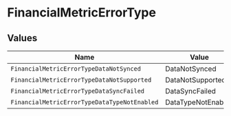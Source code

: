# FinancialMetricErrorType


## Values

| Name                                         | Value                                        |
| -------------------------------------------- | -------------------------------------------- |
| `FinancialMetricErrorTypeDataNotSynced`      | DataNotSynced                                |
| `FinancialMetricErrorTypeDataNotSupported`   | DataNotSupported                             |
| `FinancialMetricErrorTypeDataSyncFailed`     | DataSyncFailed                               |
| `FinancialMetricErrorTypeDataTypeNotEnabled` | DataTypeNotEnabled                           |